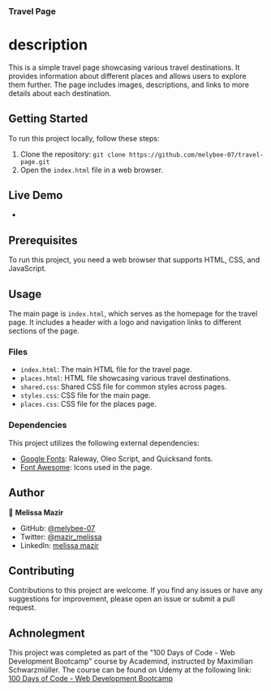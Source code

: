 <h3>Travel Page</h3>

# description

This is a simple travel page showcasing various travel destinations. It provides information about different places and allows users to explore them further. The page includes images, descriptions, and links to more details about each destination.

## Getting Started

To run this project locally, follow these steps:

1. Clone the repository: `git clone https://github.com/melybee-07/travel-page.git`
2. Open the `index.html` file in a web browser.

## Live Demo 

  - <a href="https://melybee-07.github.io/travel-page/"></a>
  

## Prerequisites

To run this project, you need a web browser that supports HTML, CSS, and JavaScript.

## Usage

The main page is `index.html`, which serves as the homepage for the travel page. It includes a header with a logo and navigation links to different sections of the page.

### Files

- `index.html`: The main HTML file for the travel page.
- `places.html`: HTML file showcasing various travel destinations.
- `shared.css`: Shared CSS file for common styles across pages.
- `styles.css`: CSS file for the main page.
- `places.css`: CSS file for the places page.

### Dependencies

This project utilizes the following external dependencies:

- [Google Fonts](https://fonts.google.com/): Raleway, Oleo Script, and Quicksand fonts.
- [Font Awesome](https://fontawesome.com/): Icons used in the page.

## Author
  👤 **Melissa Mazir**

- GitHub: [@melybee-07](https://github.com/melybee-07)
- Twitter: [@mazir_melissa](https://twitter.com/mazir_melissa)
- LinkedIn: [melissa mazir](https://www.linkedin.com/in/melissa-mazir-172574223/)
  
## Contributing

Contributions to this project are welcome. If you find any issues or have any suggestions for improvement, please open an issue or submit a pull request.

## Achnolegment 

This project was completed as part of the "100 Days of Code - Web Development Bootcamp" course by Academind, instructed by Maximilian Schwarzmüller. The course can be found on Udemy at the following link: <a href="https://www.udemy.com/course/100-days-of-code-web-development-bootcamp/">100 Days of Code - Web Development Bootcamp </a>


 
 

  
